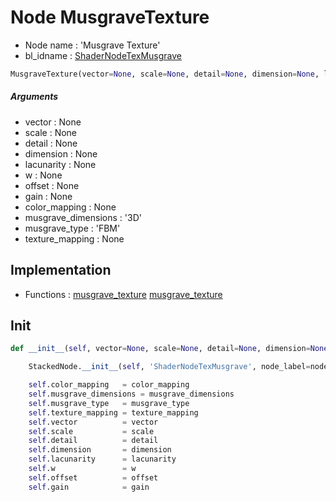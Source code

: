 # Node MusgraveTexture

- Node name : 'Musgrave Texture'
- bl_idname : [ShaderNodeTexMusgrave](https://docs.blender.org/api/current/bpy.types.ShaderNodeTexMusgrave.html)


``` python
MusgraveTexture(vector=None, scale=None, detail=None, dimension=None, lacunarity=None, w=None, offset=None, gain=None, color_mapping=None, musgrave_dimensions='3D', musgrave_type='FBM', texture_mapping=None, node_label=None, node_color=None)
```
##### Arguments

- vector : None
- scale : None
- detail : None
- dimension : None
- lacunarity : None
- w : None
- offset : None
- gain : None
- color_mapping : None
- musgrave_dimensions : '3D'
- musgrave_type : 'FBM'
- texture_mapping : None

## Implementation

- Functions : [musgrave_texture](/docs/GeoNodes/GeoNodesTree.md#musgrave_texture) [musgrave_texture](/docs/GeoNodes/GeoNodesTree.md#musgrave_texture)

## Init

``` python
def __init__(self, vector=None, scale=None, detail=None, dimension=None, lacunarity=None, w=None, offset=None, gain=None, color_mapping=None, musgrave_dimensions='3D', musgrave_type='FBM', texture_mapping=None, node_label=None, node_color=None):

    StackedNode.__init__(self, 'ShaderNodeTexMusgrave', node_label=node_label, node_color=node_color)

    self.color_mapping   = color_mapping
    self.musgrave_dimensions = musgrave_dimensions
    self.musgrave_type   = musgrave_type
    self.texture_mapping = texture_mapping
    self.vector          = vector
    self.scale           = scale
    self.detail          = detail
    self.dimension       = dimension
    self.lacunarity      = lacunarity
    self.w               = w
    self.offset          = offset
    self.gain            = gain
```
